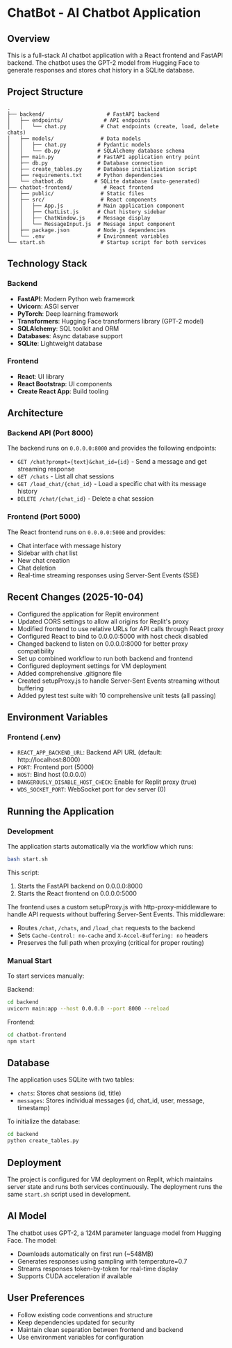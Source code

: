 # ChatBot - AI Chatbot Application

## Overview
This is a full-stack AI chatbot application with a React frontend and FastAPI backend. The chatbot uses the GPT-2 model from Hugging Face to generate responses and stores chat history in a SQLite database.

## Project Structure
```
.
├── backend/                    # FastAPI backend
│   ├── endpoints/             # API endpoints
│   │   └── chat.py           # Chat endpoints (create, load, delete chats)
│   ├── models/               # Data models
│   │   ├── chat.py          # Pydantic models
│   │   └── db.py            # SQLAlchemy database schema
│   ├── main.py              # FastAPI application entry point
│   ├── db.py                # Database connection
│   ├── create_tables.py     # Database initialization script
│   ├── requirements.txt     # Python dependencies
│   └── chatbot.db          # SQLite database (auto-generated)
├── chatbot-frontend/          # React frontend
│   ├── public/               # Static files
│   ├── src/                  # React components
│   │   ├── App.js           # Main application component
│   │   ├── ChatList.js      # Chat history sidebar
│   │   ├── ChatWindow.js    # Message display
│   │   └── MessageInput.js  # Message input component
│   ├── package.json         # Node.js dependencies
│   └── .env                 # Environment variables
└── start.sh                  # Startup script for both services

```

## Technology Stack

### Backend
- **FastAPI**: Modern Python web framework
- **Uvicorn**: ASGI server
- **PyTorch**: Deep learning framework
- **Transformers**: Hugging Face transformers library (GPT-2 model)
- **SQLAlchemy**: SQL toolkit and ORM
- **Databases**: Async database support
- **SQLite**: Lightweight database

### Frontend
- **React**: UI library
- **React Bootstrap**: UI components
- **Create React App**: Build tooling

## Architecture

### Backend API (Port 8000)
The backend runs on `0.0.0.0:8000` and provides the following endpoints:
- `GET /chat?prompt={text}&chat_id={id}` - Send a message and get streaming response
- `GET /chats` - List all chat sessions
- `GET /load_chat/{chat_id}` - Load a specific chat with its message history
- `DELETE /chat/{chat_id}` - Delete a chat session

### Frontend (Port 5000)
The React frontend runs on `0.0.0.0:5000` and provides:
- Chat interface with message history
- Sidebar with chat list
- New chat creation
- Chat deletion
- Real-time streaming responses using Server-Sent Events (SSE)

## Recent Changes (2025-10-04)
- Configured the application for Replit environment
- Updated CORS settings to allow all origins for Replit's proxy
- Modified frontend to use relative URLs for API calls through React proxy
- Configured React to bind to 0.0.0.0:5000 with host check disabled
- Changed backend to listen on 0.0.0.0:8000 for better proxy compatibility
- Set up combined workflow to run both backend and frontend
- Configured deployment settings for VM deployment
- Added comprehensive .gitignore file
- Created setupProxy.js to handle Server-Sent Events streaming without buffering
- Added pytest test suite with 10 comprehensive unit tests (all passing)

## Environment Variables

### Frontend (.env)
- `REACT_APP_BACKEND_URL`: Backend API URL (default: http://localhost:8000)
- `PORT`: Frontend port (5000)
- `HOST`: Bind host (0.0.0.0)
- `DANGEROUSLY_DISABLE_HOST_CHECK`: Enable for Replit proxy (true)
- `WDS_SOCKET_PORT`: WebSocket port for dev server (0)

## Running the Application

### Development
The application starts automatically via the workflow which runs:
```bash
bash start.sh
```

This script:
1. Starts the FastAPI backend on 0.0.0.0:8000
2. Starts the React frontend on 0.0.0.0:5000

The frontend uses a custom setupProxy.js with http-proxy-middleware to handle API requests without buffering Server-Sent Events. This middleware:
- Routes `/chat`, `/chats`, and `/load_chat` requests to the backend
- Sets `Cache-Control: no-cache` and `X-Accel-Buffering: no` headers
- Preserves the full path when proxying (critical for proper routing)

### Manual Start
To start services manually:

Backend:
```bash
cd backend
uvicorn main:app --host 0.0.0.0 --port 8000 --reload
```

Frontend:
```bash
cd chatbot-frontend
npm start
```

## Database
The application uses SQLite with two tables:
- `chats`: Stores chat sessions (id, title)
- `messages`: Stores individual messages (id, chat_id, user, message, timestamp)

To initialize the database:
```bash
cd backend
python create_tables.py
```

## Deployment
The project is configured for VM deployment on Replit, which maintains server state and runs both services continuously. The deployment runs the same `start.sh` script used in development.

## AI Model
The chatbot uses GPT-2, a 124M parameter language model from Hugging Face. The model:
- Downloads automatically on first run (~548MB)
- Generates responses using sampling with temperature=0.7
- Streams responses token-by-token for real-time display
- Supports CUDA acceleration if available

## User Preferences
- Follow existing code conventions and structure
- Keep dependencies updated for security
- Maintain clean separation between frontend and backend
- Use environment variables for configuration
